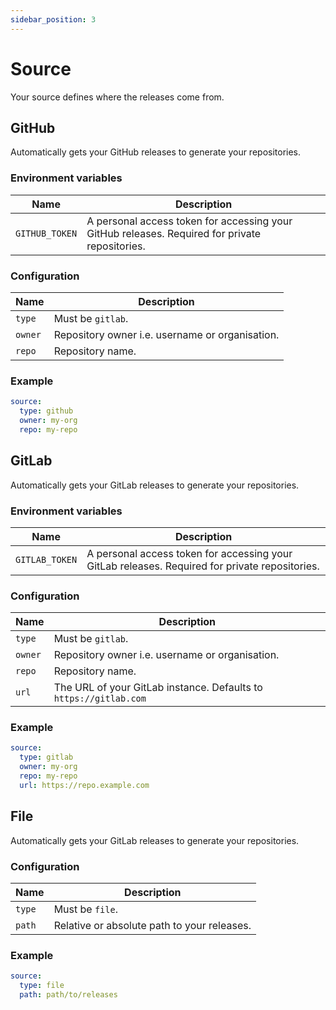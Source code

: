 ```yaml
---
sidebar_position: 3
---
```


# Source

Your source defines where the releases come from.

## GitHub

Automatically gets your GitHub releases to generate your repositories.

### Environment variables

| Name           | Description                                                                                    |
| -------------- | ---------------------------------------------------------------------------------------------- |
| `GITHUB_TOKEN` | A personal access token for accessing your GitHub releases. Required for private repositories. |

### Configuration

| Name    | Description                                     |
| ------- | ----------------------------------------------- |
| `type`  | Must be `gitlab`.                               |
| `owner` | Repository owner i.e. username or organisation. |
| `repo`  | Repository name.                                |

### Example

```yaml
source:
  type: github
  owner: my-org
  repo: my-repo
```

## GitLab

Automatically gets your GitLab releases to generate your repositories.

### Environment variables

| Name           | Description                                                                                    |
| -------------- | ---------------------------------------------------------------------------------------------- |
| `GITLAB_TOKEN` | A personal access token for accessing your GitLab releases. Required for private repositories. |

### Configuration

| Name    | Description                                                       |
| ------- | ----------------------------------------------------------------- |
| `type`  | Must be `gitlab`.                                                 |
| `owner` | Repository owner i.e. username or organisation.                   |
| `repo`  | Repository name.                                                  |
| `url`   | The URL of your GitLab instance. Defaults to `https://gitlab.com` |

### Example

```yaml
source:
  type: gitlab
  owner: my-org
  repo: my-repo
  url: https://repo.example.com
```

## File

Automatically gets your GitLab releases to generate your repositories.

### Configuration

| Name   | Description                                 |
| ------ | ------------------------------------------- |
| `type` | Must be `file`.                             |
| `path` | Relative or absolute path to your releases. |

### Example

```yaml
source:
  type: file
  path: path/to/releases
```
